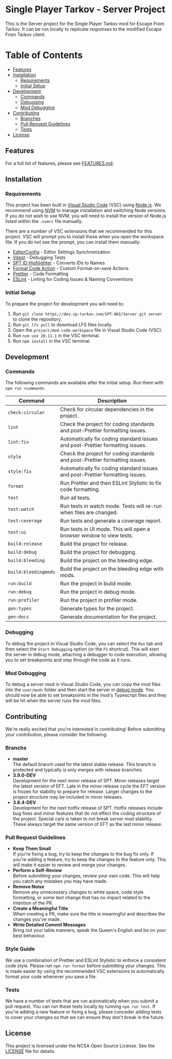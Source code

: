 # Single Player Tarkov - Server Project

This is the Server project for the Single Player Tarkov mod for Escape From Tarkov. It can be run locally to replicate responses to the modified Escape From Tarkov client.

# Table of Contents

- [Features](#features)
- [Installation](#installation)
  - [Requirements](#requirements)
  - [Initial Setup](#initial-setup)
- [Development](#development)
  - [Commands](#commands)
  - [Debugging](#debugging)
  - [Mod Debugging](#mod-debugging)
- [Contributing](#contributing)
  - [Branches](#branchs)
  - [Pull Request Guidelines](#pull-request-guidelines)
  - [Tests](#tests)
- [License](#license)

## Features

For a full list of features, please see [FEATURES.md](FEATURES.md).

## Installation

### Requirements

This project has been built in [Visual Studio Code](https://code.visualstudio.com/) (VSC) using [Node.js](https://nodejs.org/). We recommend using [NVM](https://github.com/coreybutler/nvm-windows) to manage installation and switching Node versions. If you do not wish to use NVM, you will need to install the version of Node.js listed within the `.nvmrc` file manually.

There are a number of VSC extensions that we recommended for this project. VSC will prompt you to install these when you open the workspace file. If you do not see the prompt, you can install them manually:

- [EditorConfig](https://marketplace.visualstudio.com/items?itemName=EditorConfig.EditorConfig) - Editor Settings Synchronization
- [Vitest](https://marketplace.visualstudio.com/items?itemName=vitest.explorer) - Debugging Tests
- [SPT ID Highlighter](https://marketplace.visualstudio.com/items?itemName=refringe.spt-id-highlighter) - Converts IDs to Names
- [Format Code Action](https://marketplace.visualstudio.com/items?itemName=rohit-gohri.format-code-action) - Custom Format-on-save Actions
- [Prettier](https://marketplace.visualstudio.com/items?itemName=esbenp.prettier-vscode) - Code Formatting
- [ESLint](https://marketplace.visualstudio.com/items?itemName=dbaeumer.vscode-eslint) - Linting for Coding Issues & Naming Conventions

### Initial Setup

To prepare the project for development you will need to:

1. Run `git clone https://dev.sp-tarkov.com/SPT-AKI/Server.git server` to clone the repository.
2. Run `git lfs pull` to download LFS files locally.
3. Open the `project/mod.code-workspace` file in Visual Studio Code (VSC).
4. Run `nvm use 20.11.1` in the VSC terminal.
5. Run `npm install` in the VSC terminal.

## Development

### Commands

The following commands are available after the initial setup. Run them with `npm run <command>`.

| Command              | Description                                                                   |
| -------------------- | ----------------------------------------------------------------------------- |
| `check:circular`     | Check for circular dependencies in the project.                               |
| `lint`               | Check the project for coding standards and post-Prettier formatting issues.   |
| `lint:fix`           | Automatically fix coding standard issues and post-Prettier formatting issues. |
| `style`              | Check the project for coding standards and post-Prettier formatting issues.   |
| `style:fix`          | Automatically fix coding standard issues and post-Prettier formatting issues. |
| `format`             | Run Prettier and then ESLint Stylistic to fix code formatting.                |
| `test`               | Run all tests.                                                                |
| `test:watch`         | Run tests in watch mode. Tests will re-run when files are changed.            |
| `test:coverage`      | Run tests and generate a coverage report.                                     |
| `test:ui`            | Run tests in UI mode. This will open a browser window to view tests.          |
| `build:release`      | Build the project for release.                                                |
| `build:debug`        | Build the project for debugging.                                              |
| `build:bleeding`     | Build the project on the bleeding edge.                                       |
| `build:bleedingmods` | Build the project on the bleeding edge with mods.                             |
| `run:build`          | Run the project in build mode.                                                |
| `run:debug`          | Run the project in debug mode.                                                |
| `run:profiler`       | Run the project in profiler mode.                                             |
| `gen:types`          | Generate types for the project.                                               |
| `gen:docs`           | Generate documentation for the project.                                       |

### Debugging

To debug the project in Visual Studio Code, you can select the `Run` tab and then select the `Start Debugging` option (or the `F5` shortcut). This will start the server in debug mode, attaching a debugger to code execution, allowing you to set breakpoints and step through the code as it runs.

### Mod Debugging

To debug a server mod in Visual Studio Code, you can copy the mod files into the `user/mods` folder and then start the server in [debug mode](#debugging). You should now be able to set breakpoints in the mod's Typescript files and they will be hit when the server runs the mod files.

## Contributing

We're really excited that you're interested in contributing! Before submitting your contribution, please consider the following:

### Branchs

- **master**  
  The default branch used for the latest stable release. This branch is protected and typically is only merges with release branches.
- **3.9.0-DEV**  
  Development for the next minor release of SPT. Minor releases target the latest version of EFT. Late in the minor release cycle the EFT version is frozen for stability to prepare for release. Larger changes to the project structure may be included in minor releases.
- **3.8.4-DEV**  
  Development for the next hotfix release of SPT. Hotfix releases include bug fixes and minor features that do not effect the coding structure of the project. Special care is taken to not break server mod stability. These always target the same version of EFT as the last minor release.

### Pull Request Guidelines

- **Keep Them Small**  
  If you're fixing a bug, try to keep the changes to the bug fix only. If you're adding a feature, try to keep the changes to the feature only. This will make it easier to review and merge your changes.
- **Perform a Self-Review**  
  Before submitting your changes, review your own code. This will help you catch any mistakes you may have made.
- **Remove Noise**  
  Remove any unnecessary changes to white space, code style formatting, or some text change that has no impact related to the intention of the PR.
- **Create a Meaningful Title**  
  When creating a PR, make sure the title is meaningful and describes the changes you've made.
- **Write Detailed Commit Messages**  
  Bring out your table manners, speak the Queen's English and be on your best behaviour.

### Style Guide

We use a combination of Prettier and ESLint Stylistic to enforce a consistent code style. Please run `npm run format` before submitting your changes. This is made easier by using the recommended VSC extensions to automatically format your code whenever you save a file.

### Tests

We have a number of tests that are run automatically when you submit a pull request. You can run these tests locally by running `npm run test`. If you're adding a new feature or fixing a bug, please conceder adding tests to cover your changes so that we can ensure they don't break in the future.

## License

This project is licensed under the NCSA Open Source License. See the [LICENSE](LICENSE.md) file for details.
